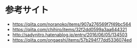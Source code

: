 # 参考サイト

- https://qiita.com/noranoko/items/907a276569f7f49bc564
- https://qiita.com/chihiro/items/32f2dd0599a3aa644321
- http://sadynitro.hatenablog.jp/entry/2016/06/05/134503
- https://qiita.com/ongaeshi/items/57b294f77dd5336074ed